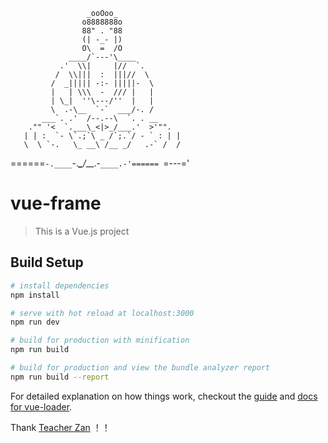                      _ooOoo_
                    o8888888o
                    88" . "88
                    (| -_- |)
                    O\  =  /O
                 ____/`---'\____
               .'  \\|     |//  `.
              /  \\|||  :  |||//  \
             /  _||||| -:- |||||-  \
             |   | \\\  -  /// |   |
             | \_|  ''\---/''  |   |
             \  .-\__  `-`  ___/-. /
           ___`. .'  /--.--\  `. . __
        ."" '<  `.___\_<|>_/___.'  >'"".
       | | :  `- \`.;`\ _ /`;.`/ - ` : | |
       \  \ `-.   \_ __\ /__ _/   .-` /  /
  ======`-.____`-.___\_____/___.-`____.-'======
                     `=---='

# vue-frame

> This is a Vue.js project

## Build Setup

``` bash
# install dependencies
npm install

# serve with hot reload at localhost:3000
npm run dev

# build for production with minification
npm run build

# build for production and view the bundle analyzer report
npm run build --report
```

For detailed explanation on how things work, checkout the [guide](http://vuejs-templates.github.io/webpack/) and [docs for vue-loader](http://vuejs.github.io/vue-loader).

Thank [Teacher Zan](https://github.com/zhangzan) ！！
